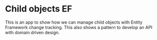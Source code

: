 # Child objects EF

This is an app to show how we can manage child objects with Entity Framework change tracking. This also shows a pattern to develop an API with domain driven design.